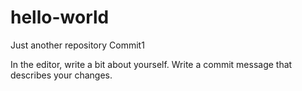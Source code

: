 # hello-world
Just another repository
Commit1

In the editor, write a bit about yourself.
Write a commit message that describes your changes.
